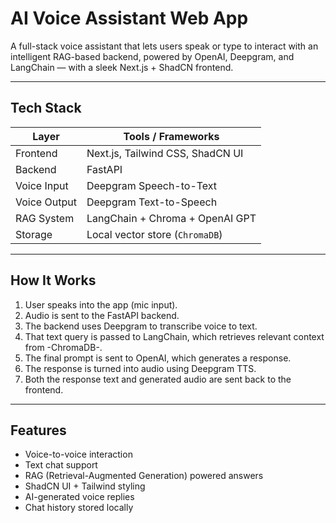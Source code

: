 #  AI Voice Assistant Web App

A full-stack voice assistant that lets users speak or type to interact with an intelligent RAG-based backend, powered by OpenAI, Deepgram, and LangChain — with a sleek Next.js + ShadCN frontend.

---

## Tech Stack

| Layer        | Tools / Frameworks                                   |
|--------------|------------------------------------------------------|
| Frontend     | Next.js, Tailwind CSS, ShadCN UI                     |
| Backend      | FastAPI                                              |
| Voice Input  | Deepgram Speech-to-Text                              |
| Voice Output | Deepgram Text-to-Speech                              |
| RAG System   | LangChain + Chroma + OpenAI GPT                      |
| Storage      | Local vector store (`ChromaDB`)                      |

---

## How It Works

1. User speaks into the app (mic input).
2. Audio is sent to the FastAPI backend.
3. The backend uses Deepgram to transcribe voice to text.
4. That text query is passed to LangChain, which retrieves relevant context from -ChromaDB-.
5. The final prompt is sent to OpenAI, which generates a response.
6. The response is turned into audio using Deepgram TTS.
7. Both the response text and generated audio are sent back to the frontend.

---

##  Features

-  Voice-to-voice interaction
-  Text chat support
-  RAG (Retrieval-Augmented Generation) powered answers
-  ShadCN UI + Tailwind styling
-  AI-generated voice replies
- Chat history stored locally
